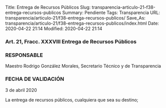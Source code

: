 Title: Entrega de Recursos Públicos
Slug: transparencia-articulo-21-f38-entrega-recursos-publicos
Summary: Pendiente
Tags: Transparencia
URL: transparencia/articulo-21/f38-entrega-recursos-publicos/
Save_As: transparencia/articulo-21/f38-entrega-recursos-publicos/index.html
Date: 2020-04-22 21:14
Modified: 2020-04-22 21:14


### Art. 21, Fracc. XXXVIII Entrega de Recursos Públicos

### RESPONSABLE

Maestro Rodrigo González Morales, Secretario Técnico y de Transparencia

### FECHA DE VALIDACIÓN

3 de abril 2020

La entrega de recursos públicos, cualquiera que sea su destino;



